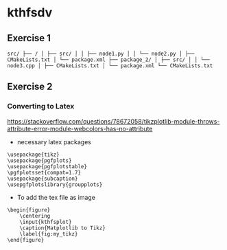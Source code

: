 # kthfsdv

## Exercise 1


```
src/ ├── / │ ├── src/ │ │ ├── node1.py │ │ └── node2.py │ ├── CMakeLists.txt │ └── package.xml ├── package_2/ │ ├── src/ │ │ └── node3.cpp │ ├── CMakeLists.txt │ └── package.xml └── CMakeLists.txt
```


## Exercise 2


### Converting to Latex

https://stackoverflow.com/questions/78672058/tikzplotlib-module-throws-attribute-error-module-webcolors-has-no-attribute

- necessary latex packages
```
\usepackage{tikz}
\usepackage{pgfplots}
\usepackage{pgfplotstable}
\pgfplotsset{compat=1.7}
\usepackage{subcaption}
\usepgfplotslibrary{groupplots}
```
- To add the tex file as image
```
\begin{figure}
    \centering
    \input{kthfsplot}
    \caption{Matplotlib to Tikz}
    \label{fig:my_tikz}
\end{figure}
```
